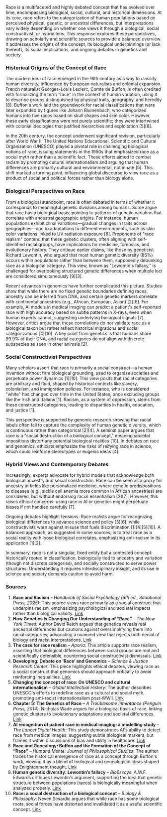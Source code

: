 Race is a multifaceted and highly debated concept that has evolved over time, encompassing biological, social, cultural, and historical dimensions. At its core, race refers to the categorization of human populations based on perceived physical, genetic, or ancestral differences, but interpretations vary widely depending on whether one views it through a biological, social constructivist, or hybrid lens. This response explores these perspectives, drawing on scholarly and scientific sources to provide a balanced overview. It addresses the origins of the concept, its biological underpinnings (or lack thereof), its social implications, and ongoing debates in genetics and society.

### Historical Origins of the Concept of Race
The modern idea of race emerged in the 18th century as a way to classify human diversity, influenced by European naturalists and colonial expansion. French naturalist Georges-Louis Leclerc, Comte de Buffon, is often credited with formalizing the term "race" in the context of human variation, using it to describe groups distinguished by physical traits, geography, and heredity [8]. Buffon's work laid the groundwork for racial classifications that were later expanded by figures like Johann Blumenbach, who categorized humans into five races based on skull shapes and skin color. However, these early classifications were not purely scientific; they were intertwined with colonial ideologies that justified hierarchies and exploitation [5][8].

In the 20th century, the concept underwent significant revision, particularly after World War II. The United Nations Educational, Scientific and Cultural Organization (UNESCO) played a pivotal role in challenging biological notions of race, issuing statements in the 1950s that emphasized race as a social myth rather than a scientific fact. These efforts aimed to combat racism by promoting cultural internationalism and arguing that human differences are primarily cultural and environmental, not innate [5]. This shift marked a turning point, influencing global discourse to view race as a product of social and political forces rather than biology alone.

### Biological Perspectives on Race
From a biological standpoint, race is often debated in terms of whether it corresponds to meaningful genetic divisions among humans. Some argue that race has a biological basis, pointing to patterns of genetic variation that correlate with ancestral geographic origins. For instance, human populations exhibit clinal variations—gradual changes in traits across geographies—due to adaptations to different environments, such as skin color variations linked to UV radiation exposure [6]. Proponents of "race realism" contend that these genetic clusters, often aligning with self-identified racial groups, have implications for medicine, forensics, and evolutionary history. They critique earlier claims, like those by geneticist Richard Lewontin, who argued that most human genetic diversity (85%) occurs within populations rather than between them, supposedly debunking race as a biological category. This view, known as "Lewontin's fallacy," is challenged for overlooking structured genetic differences when multiple loci are considered simultaneously [9][3].

Recent advances in genomics have further complicated this picture. Studies show that while there are no fixed genetic boundaries defining races, ancestry can be inferred from DNA, and certain genetic markers correlate with continental ancestries (e.g., African, European, Asian) [2][6]. For example, AI models in medical imaging can predict a patient's self-reported race with high accuracy based on subtle patterns in X-rays, even when human experts cannot, suggesting underlying biological signals [7]. However, critics argue that these correlations do not validate race as a biological taxon but rather reflect historical migrations and social categorizations [4][10]. A key point from genetics is that humans share 99.9% of their DNA, and racial categories do not align with discrete subspecies as seen in other animals [2].

### Social Constructivist Perspectives
Many scholars assert that race is primarily a social construct—a human invention without firm biological grounding, used to organize societies and perpetuate power dynamics [1][10]. This view posits that racial categories are arbitrary and fluid, shaped by historical contexts like slavery, colonialism, and immigration policies. For instance, who is considered "white" has changed over time in the United States, once excluding groups like the Irish and Italians [1]. Racism, as a system of oppression, stems from these constructed categories, leading to disparities in health, education, and justice [1].

This perspective is supported by genomic research showing that racial labels often fail to capture the complexity of human genetic diversity, which is continuous rather than categorical [2][4]. A seminal paper argues that race is a "social destruction of a biological concept," meaning societal impositions distort any potential biological realities [10]. In debates on race and genomics, ethicists emphasize the risks of reifying race in science, which could reinforce stereotypes or eugenic ideas [4].

### Hybrid Views and Contemporary Debates
Increasingly, experts advocate for hybrid models that acknowledge both biological ancestry and social construction. Race can be seen as a proxy for ancestry in fields like personalized medicine, where genetic predispositions to diseases (e.g., sickle cell anemia more common in African ancestries) are considered, but without endorsing racial essentialism [2][7]. However, this raises ethical concerns: using race in AI or genetics might perpetuate biases if not handled carefully [7].

Ongoing debates highlight tensions. Race realists argue for recognizing biological differences to advance science and policy [3][6], while constructivists warn against misuse that fuels discrimination [1][4][5][10]. A balanced approach, as suggested in some sources, is to treat race as a social reality with loose biological correlates, emphasizing anti-racism in its application [1][2].

In summary, race is not a singular, fixed entity but a contested concept: historically rooted in classification, biologically tied to ancestry and variation (though not discrete categories), and socially constructed to serve power structures. Understanding it requires interdisciplinary insight, and its use in science and society demands caution to avoid harm.

### Sources
1. **Race and Racism** – *Handbook of Social Psychology (6th ed., Situational Press, 2025)*: This source views race primarily as a social construct that underpins racism, emphasizing psychological and societal impacts rather than biological validity. [Link](https://openpublishing.princeton.edu/read/race-and-racism/section/2fb3629b-719a-47a0-976e-9f62ae8b2f70)  
2. **How Genetics Is Changing Our Understanding of “Race”** – *The New York Times*: Author David Reich argues that genetics reveals real ancestral differences but cautions against oversimplifying them into racial categories, advocating a nuanced view that rejects both denial of biology and racist interpretations. [Link](https://archive.jwest.org/Articles/Reich2028-GeneticsRace.pdf)  
3. **The case for race realism** – *Aporia*: This article supports race realism, asserting that biological differences between racial groups are real and scientifically defensible, countering social constructivist dismissals. [Link](https://www.aporiamagazine.com/p/the-case-for-race-realism)  
4. **Developing: Debate on ‘Race’ and Genomics** – *Science & Justice Research Center*: This piece highlights ethical debates, viewing race as a social construct that genomics should approach critically to avoid reinforcing inequalities. [Link](https://scijust.ucsc.edu/2019/05/30/developing-debate-on-race-and-genomics/)  
5. **Changing the concept of race: On UNESCO and cultural internationalism** – *Global Intellectual History*: The author describes UNESCO's efforts to redefine race as a cultural and social myth, promoting anti-racist internationalism post-WWII. [Link](https://archive.jwest.org/Research/Duedahl2020-RaceConceptUNESCO.pdf)  
6. **Chapter 5: The Genetics of Race** – *A Troublesome Inheritance (Penguin Press, 2014)*: Nicholas Wade argues for a biological basis of race, linking genetic clusters to evolutionary adaptations and societal differences. [Link](https://archive.jwest.org/BookExcerpts/TroublesomeInheritance-Chapter5.pdf)  
7. **AI recognition of patient race in medical imaging: a modelling study** – *The Lancet Digital Health*: This study demonstrates AI's ability to detect race from medical images, suggesting subtle biological markers, but frames it within discussions of bias and utility in healthcare. [Link](https://archive.jwest.org/Research/Gichoya2022-RaceMedical.pdf)  
8. **Race and Genealogy: Buffon and the Formation of the Concept of “Race”** – *Humana.Mente: Journal of Philosophical Studies*: The author traces the historical emergence of race as a concept through Buffon's work, viewing it as a blend of biological and genealogical ideas shaped by Enlightenment thought. [Link](https://archive.jwest.org/Research/Doron2012-RaceConcept.pdf)  
9. **Human genetic diversity: Lewontin’s fallacy** – *BioEssays*: A.W.F. Edwards critiques Lewontin's argument, supporting the idea that genetic structure between populations (races) is biologically meaningful when analyzed properly. [Link](https://archive.jwest.org/Research/Edwards2003-LewontinFallacy.pdf)  
10. **Race: a social destruction of a biological concept** – *Biology & Philosophy*: Neven Sesardic argues that while race has some biological roots, social forces have distorted and invalidated it as a useful scientific concept. [Link](https://link.springer.com/article/10.1007/s10539-009-9193-7)
